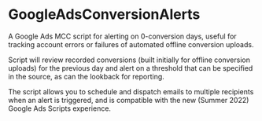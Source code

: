 # GoogleAdsConversionAlerts
A Google Ads MCC script for alerting on 0-conversion days, useful for tracking account errors or failures of automated offline conversion uploads.

Script will review recorded conversions (built initially for offline conversion uploads) for the previous day and alert on a threshold that can be specified in the source, as can the lookback for reporting. 

The script allows you to schedule and dispatch emails to multiple recipients when an alert is triggered, and is compatible with the new (Summer 2022) Google Ads Scripts experience.
